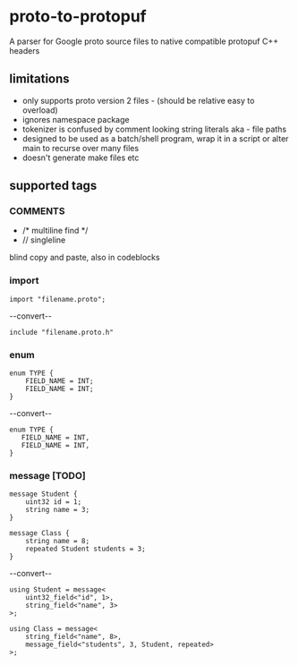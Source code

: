 # proto-to-protopuf
A parser for Google proto source files to native compatible protopuf C++ headers 

## limitations
- only supports proto version 2 files - (should be relative easy to overload)
- ignores namespace package
- tokenizer is confused by comment looking string literals aka - file paths
- designed to be used as a batch/shell program, wrap it in a script or alter main to recurse over many files
- doesn't generate make files etc



## supported tags

### COMMENTS

- /* multiline find */
- // singleline
 
blind copy and paste, also in codeblocks


### import

    import "filename.proto";

--convert--

    include "filename.proto.h"

### enum

    enum TYPE {
        FIELD_NAME = INT;
        FIELD_NAME = INT;
    }

--convert--

    enum TYPE {
       FIELD_NAME = INT,
       FIELD_NAME = INT,
    }


### message [TODO]
    message Student {
        uint32 id = 1;
        string name = 3;
    }

    message Class {
        string name = 8;
        repeated Student students = 3;
    }

--convert--

    using Student = message<
        uint32_field<"id", 1>, 
        string_field<"name", 3>
    >;
    
    using Class = message<
        string_field<"name", 8>, 
        message_field<"students", 3, Student, repeated>
    >;

